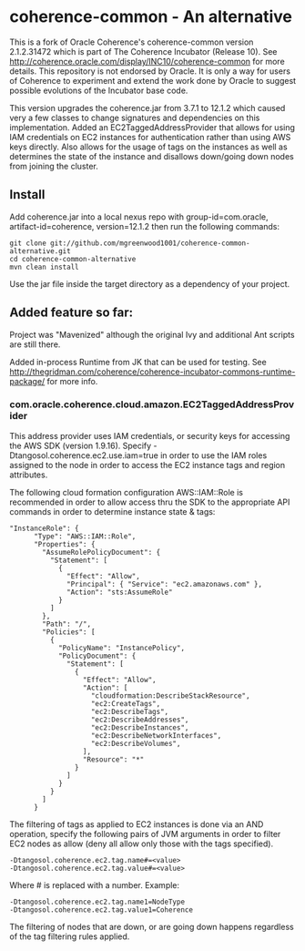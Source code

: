 # coherence-common - An alternative

This is a fork of Oracle Coherence's coherence-common version 2.1.2.31472 which is part of The Coherence Incubator (Release 10). See  http://coherence.oracle.com/display/INC10/coherence-common for more details. This repository is not endorsed by Oracle. It is only a way for users of Coherence to experiment and extend the work done by Oracle to suggest possible evolutions of the Incubator base code.

This version upgrades the coherence.jar from 3.7.1 to 12.1.2 which caused very a few classes to change signatures and dependencies on this implementation.
Added an EC2TaggedAddressProvider that allows for using IAM credentials on EC2 instances for authentication rather than using AWS keys directly.  Also
allows for the usage of tags on the instances as well as determines the state of the instance and disallows down/going down nodes from joining the cluster.


## Install

   Add coherence.jar into a local nexus repo with group-id=com.oracle, artifact-id=coherence, version=12.1.2
   then run the following commands:
   
    git clone git://github.com/mgreenwood1001/coherence-common-alternative.git
    cd coherence-common-alternative
    mvn clean install
    
   Use the jar file inside the target directory as a dependency of your project.

## Added feature so far:

   Project was "Mavenized" although the original Ivy and additional Ant scripts are still there. 

   Added in-process Runtime from JK that can be used for testing. See http://thegridman.com/coherence/coherence-incubator-commons-runtime-package/ for more info.
   
### com.oracle.coherence.cloud.amazon.EC2TaggedAddressProvider

This address provider uses IAM credentials, or security keys for accessing the AWS SDK (version 1.9.16).  Specify -Dtangosol.coherence.ec2.use.iam=true
in order to use the IAM roles assigned to the node in order to access the EC2 instance tags and region attributes.

The following cloud formation configuration AWS::IAM::Role is recommended in order to allow access thru the SDK to the appropriate API commands in order
to determine instance state & tags:

```
"InstanceRole": {
      "Type": "AWS::IAM::Role",
      "Properties": {
        "AssumeRolePolicyDocument": {
          "Statement": [
            {
              "Effect": "Allow",
              "Principal": { "Service": "ec2.amazonaws.com" },
              "Action": "sts:AssumeRole"
            }
          ]
        },
        "Path": "/",
        "Policies": [
          {
            "PolicyName": "InstancePolicy",
            "PolicyDocument": {
              "Statement": [
                {
                  "Effect": "Allow",
                  "Action": [
                    "cloudformation:DescribeStackResource",
                    "ec2:CreateTags",
                    "ec2:DescribeTags",
                    "ec2:DescribeAddresses",
                    "ec2:DescribeInstances",
                    "ec2:DescribeNetworkInterfaces",
                    "ec2:DescribeVolumes",
                  ],
                  "Resource": "*"
                }
              ]
            }
          }
        ]
      }
```

The filtering of tags as applied to EC2 instances is done via an AND operation, specify the following pairs of JVM arguments in order to filter EC2 nodes
as allow (deny all allow only those with the tags specified). 

```
-Dtangosol.coherence.ec2.tag.name#=<value>
-Dtangosol.coherence.ec2.tag.value#=<value>
```

Where # is replaced with a number.  Example:

```
-Dtangosol.coherence.ec2.tag.name1=NodeType
-Dtangosol.coherence.ec2.tag.value1=Coherence
```

The filtering of nodes that are down, or are going down happens regardless of the tag filtering rules applied.
